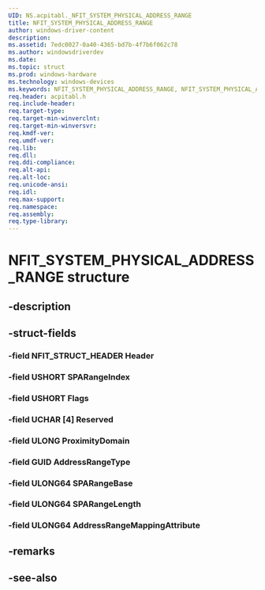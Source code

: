 ```yaml
---
UID: NS.acpitabl._NFIT_SYSTEM_PHYSICAL_ADDRESS_RANGE
title: NFIT_SYSTEM_PHYSICAL_ADDRESS_RANGE
author: windows-driver-content
description: 
ms.assetid: 7edc0027-0a40-4365-bd7b-4f7b6f062c78
ms.author: windowsdriverdev
ms.date: 
ms.topic: struct
ms.prod: windows-hardware
ms.technology: windows-devices
ms.keywords: NFIT_SYSTEM_PHYSICAL_ADDRESS_RANGE, NFIT_SYSTEM_PHYSICAL_ADDRESS_RANGE, *PNFIT_SYSTEM_PHYSICAL_ADDRESS_RANGE
req.header: acpitabl.h
req.include-header:
req.target-type:
req.target-min-winverclnt:
req.target-min-winversvr:
req.kmdf-ver:
req.umdf-ver:
req.lib:
req.dll:
req.ddi-compliance:
req.alt-api:
req.alt-loc:
req.unicode-ansi:
req.idl:
req.max-support:
req.namespace:
req.assembly:
req.type-library:
---
```


# NFIT_SYSTEM_PHYSICAL_ADDRESS_RANGE structure

## -description



## -struct-fields

### -field NFIT_STRUCT_HEADER Header			
 	
### -field USHORT SPARangeIndex			
 	
### -field USHORT Flags			
 	
### -field UCHAR [4] Reserved			
 	
### -field ULONG ProximityDomain			
 	
### -field GUID AddressRangeType			
 	
### -field ULONG64 SPARangeBase			
 	
### -field ULONG64 SPARangeLength			
 	
### -field ULONG64 AddressRangeMappingAttribute			
 	
## -remarks

## -see-also